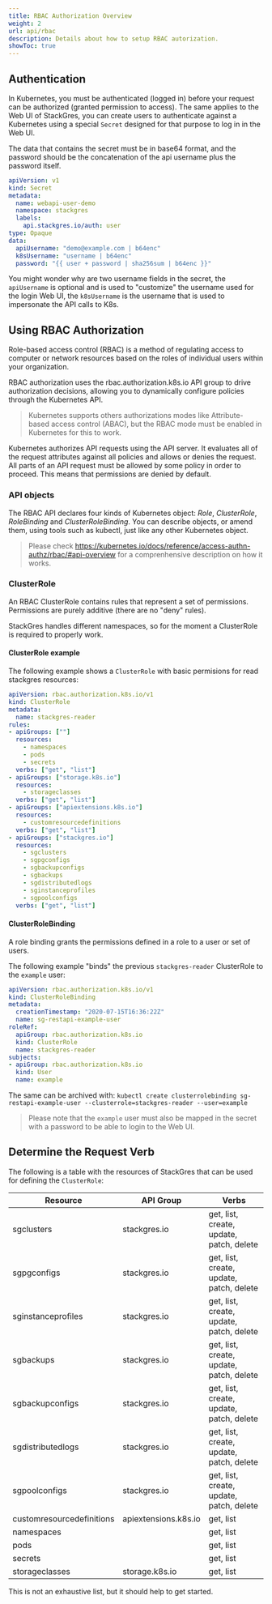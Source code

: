 ```yaml
---
title: RBAC Authorization Overview
weight: 2
url: api/rbac
description: Details about how to setup RBAC autorization.
showToc: true
---
```


## Authentication

In Kubernetes, you must be authenticated (logged in) before your request can be authorized (granted permission to
access). The same applies to the Web UI of StackGres, you can create users to authenticate against a Kubernetes using a
special `Secret` designed for that purpose to log in in the Web UI.

The data that contains the secret must be in base64 format, and the password should be the concatenation of the api
username plus the password itself.

```yaml
apiVersion: v1
kind: Secret
metadata:
  name: webapi-user-demo
  namespace: stackgres
  labels:
    api.stackgres.io/auth: user
type: Opaque
data:
  apiUsername: "demo@example.com | b64enc"
  k8sUsername: "username | b64enc"
  password: "{{ user + password | sha256sum | b64enc }}"
```

You might wonder why are two username fields in the secret, the `apiUsername` is optional and is used to "customize" the
username used for the login Web UI, the `k8sUsername` is the username that is used to impersonate the API calls to K8s.

## Using RBAC Authorization

Role-based access control (RBAC) is a method of regulating access to computer or network resources based on the roles of
individual users within your organization.

RBAC authorization uses the rbac.authorization.k8s.io API group to drive authorization decisions, allowing you to
dynamically configure policies through the Kubernetes API.

> Kubernetes supports others authorizations modes like Attribute-based access control (ABAC), but the RBAC mode must be
enabled in Kubernetes for this to work.

Kubernetes authorizes API requests using the API server. It evaluates all of the request attributes against all policies
and allows or denies the request. All parts of an API request must be allowed by some policy in order to proceed. This
means that permissions are denied by default.

### API objects

The RBAC API declares four kinds of Kubernetes object: _Role_, _ClusterRole_, _RoleBinding_ and _ClusterRoleBinding_. You can
describe objects, or amend them, using tools such as kubectl, just like any other Kubernetes object.

> Please check https://kubernetes.io/docs/reference/access-authn-authz/rbac/#api-overview  for a comprenhensive description
on how it works.

### ClusterRole

An RBAC ClusterRole contains rules that represent a set of permissions. Permissions are purely additive (there are no "deny" rules).

StackGres handles different namespaces, so for the moment a ClusterRole is required to properly work.

#### ClusterRole example

The following example shows a `ClusterRole` with basic permisions for read stackgres resources:

```yaml
apiVersion: rbac.authorization.k8s.io/v1
kind: ClusterRole
metadata:
  name: stackgres-reader
rules:
- apiGroups: [""]
  resources:
    - namespaces
    - pods
    - secrets
  verbs: ["get", "list"]
- apiGroups: ["storage.k8s.io"]
  resources:
    - storageclasses
  verbs: ["get", "list"]
- apiGroups: ["apiextensions.k8s.io"]
  resources:
    - customresourcedefinitions
  verbs: ["get", "list"]
- apiGroups: ["stackgres.io"]
  resources:
    - sgclusters
    - sgpgconfigs
    - sgbackupconfigs
    - sgbackups
    - sgdistributedlogs
    - sginstanceprofiles
    - sgpoolconfigs
  verbs: ["get", "list"]
```

#### ClusterRoleBinding

A role binding grants the permissions defined in a role to a user or set of users.

The following example "binds" the previous `stackgres-reader` ClusterRole to the `example` user:

```yaml
apiVersion: rbac.authorization.k8s.io/v1
kind: ClusterRoleBinding
metadata:
  creationTimestamp: "2020-07-15T16:36:22Z"
  name: sg-restapi-example-user
roleRef:
  apiGroup: rbac.authorization.k8s.io
  kind: ClusterRole
  name: stackgres-reader
subjects:
- apiGroup: rbac.authorization.k8s.io
  kind: User
  name: example
```

The same can be archived with: `kubectl create clusterrolebinding sg-restapi-example-user --clusterrole=stackgres-reader --user=example`

> Please note that the `example` user must also be mapped in the secret with a password to be able to login to the Web UI.

## Determine the Request Verb

The following is a table with the resources of StackGres that can be used for defining the `ClusterRole`:

| Resource                  | API Group            | Verbs                                         |
|---------------------------|----------------------|-----------------------------------------------|
| sgclusters                | stackgres.io         | get, list, create, update, patch, delete      |
| sgpgconfigs               | stackgres.io         | get, list, create, update, patch, delete      |
| sginstanceprofiles        | stackgres.io         | get, list, create, update, patch, delete      |
| sgbackups                 | stackgres.io         | get, list, create, update, patch, delete      |
| sgbackupconfigs           | stackgres.io         | get, list, create, update, patch, delete      |
| sgdistributedlogs         | stackgres.io         | get, list, create, update, patch, delete      |
| sgpoolconfigs             | stackgres.io         | get, list, create, update, patch, delete      |
| customresourcedefinitions | apiextensions.k8s.io | get, list                                     |
| namespaces                |                      | get, list                                     |
| pods                      |                      | get, list                                     |
| secrets                   |                      | get, list                                     |
| storageclasses            | storage.k8s.io       | get, list                                     |

This is not an exhaustive list, but it should help to get started.
